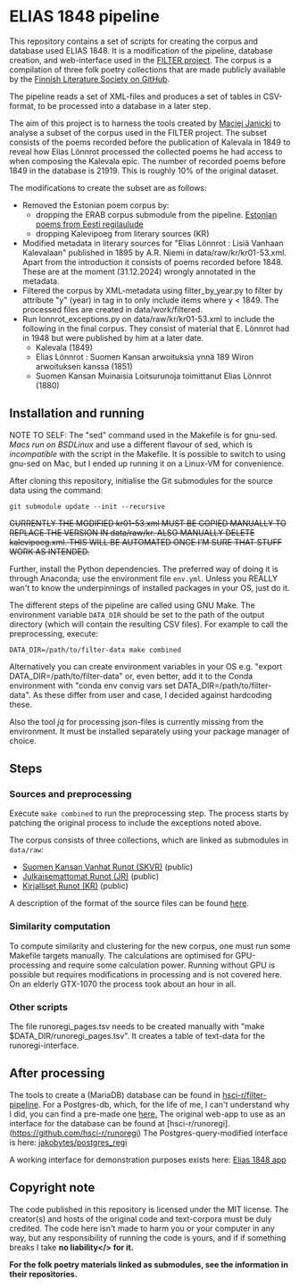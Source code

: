 # ELIAS 1848 pipeline

This repository contains a set of scripts for creating the corpus and
database used ELIAS 1848. It is a modification of the
pipeline, database creation, and web-interface used in the
[FILTER project](https://blogs.helsinki.fi/filter-project/).
The corpus is a compilation of three folk poetry collections that
are made publicly available by the [Finnish Literature Society on
GitHub](https://github.com/sks190).

The pipeline reads a set of XML-files and produces a set of tables 
in CSV-format, to be processed into a database in a later step.

The aim of this project is to harness the tools created by [Maciej
Janicki](https://github.com/maciejjan) to analyse a subset of the
corpus used in the FILTER project. The subset consists of the
poems recorded before the publication of Kalevala in 1849 to
reveal how Elias Lönnrot processed the collected poems he had access
to when composing the Kalevala epic. The number of recorded poems
before 1849 in the database is 21919. This is roughly 10% of the 
original dataset.

The modifications to create the subset are as follows:
- Removed the Estonian poem corpus by:
  - dropping the ERAB corpus submodule from the pipeline.
  [Estonian poems from Eesti regilaulude](https://github.com/rahvaluule/erab)
  - dropping Kalevipoeg from literary sources (KR)
- Modified metadata in literary sources for "Elias Lönnrot : Lisiä Vanhaan Kalevalaan"
  published in 1895 by A.R. Niemi in data/raw/kr/kr01-53.xml.
  Apart from the introduction it consists of poems recorded before 1848.
  These are at the moment (31.12.2024) wrongly annotated in the metadata.
- Filtered the corpus by XML-metadata using filter_by_year.py to filter by
  attribute "y" (year) in tag in <ITEM> to only include items where y < 1849.
  The processed files are created in data/work/filtered.
- Run lonnrot_exceptions.py on data/raw/kr/kr01-53.xml to include the following in the
  final corpus. They consist of material that E. Lönnrot had in 1948 but were
  published by him at a later date.
  - Kalevala (1849)
  - Elias Lönnrot : Suomen Kansan arwoituksia ynnä 189 Wiron arwoituksen kanssa (1851)
  - Suomen Kansan Muinaisia Loitsurunoja toimittanut Elias Lönnrot (1880)

## Installation and running

NOTE TO SELF: The "sed" command used in the Makefile is for gnu-sed. *Macs run
on BSDLinux* and use a different flavour of sed, which is *incompatible* 
with the script in the Makefile. It is possible to switch to using gnu-sed on
Mac, but I ended up running it on a Linux-VM for convenience.

After cloning this repository, initialise the Git submodules for the
source data using the command:
```
git submodule update --init --recursive
```
<del> CURRENTLY THE MODIFIED kr01-53.xml MUST BE COPIED MANUALLY TO REPLACE
THE VERSION IN data/raw/kr. ALSO MANUALLY DELETE kalevipoeg.xml.
THIS WILL BE AUTOMATED ONCE I'M SURE THAT STUFF WORK AS INTENDED.</del>

Further, install the Python dependencies. The preferred way of doing it
is through Anaconda; use the environment file `env.yml`. Unless you
REALLY wan't to know the underpinnings of installed packages in your OS, just do it.

The different steps of the pipeline are called using GNU Make. The
environment variable `DATA_DIR` should be set to the path of the output
directory (which will contain the resulting CSV files). For example to
call the preprocessing, execute:
```
DATA_DIR=/path/to/filter-data make combined
```
Alternatively you can create environment variables in your OS e.g.
"export DATA_DIR=/path/to/filter-data" or, even better, add it to
the Conda environment with "conda env convig vars set DATA_DIR=/path/to/filter-data".
As these differ from user and case, I decided against hardcoding these.

Also the tool *jq* for processing json-files is currently missing from the
environment. It must be installed separately using your package manager of choice.

## Steps

### Sources and preprocessing

Execute `make combined` to run the preprocessing step. The process starts by
patching the original process to include the exceptions noted above.

The corpus consists of three collections, which are linked as submodules in
`data/raw`:
* [Suomen Kansan Vanhat Runot (SKVR)](https://github.com/sks190/SKVR) (public)
* [Julkaisemattomat Runot (JR)](https://github.com/sks190/jr) (public)
* [Kirjalliset Runot (KR)](https://github.com/sks190/kr_FILTER) (public)

A description of the format of the source files can be found [here](./data/raw/README.md).

### Similarity computation

To compute similarity and clustering for the new corpus, one must run some Makefile targets
manually. The calculations are optimised for GPU-processing and require some
calculation power. Running without GPU is possible but requires modifications in
processing and is not covered here. On an elderly GTX-1070 the process took about an hour in all.

### Other scripts

The file runoregi_pages.tsv needs to be created manually with "make $DATA_DIR/runoregi_pages.tsv".
It creates a table of text-data for the runoregi-interface.

## After processing

The tools to create a (MariaDB) database can be found in [hsci-r/filter-pipeline](https://github.com/hsci-r/filter-pipeline).
For a Postgres-db, which, for the life of me, I can't understand why I did, you can find a pre-made one [here.](https://github.com/jakobytes/elias_pg_dump)
The original web-app to use as an interface for the database can be found at [hsci-r/runoregi].(https://github.com/hsci-r/runoregi)
The Postgres-query-modified interface is here: [jakobytes/postgres_regi](https://github.com/jakobytes/postgres_regi)

A working interface for demonstration purposes exists here:
[Elias 1848 app](https://elias-1848-a4b9ac0b37f7.herokuapp.com)

## Copyright note

The code published in this repository is licensed under the MIT license. The creator(s) and
hosts of the original code and text-corpora must be duly credited. The code here isn't made
to harm you or your computer in any way, but any responsibility of running the code is
yours, and if if something breaks I take <b>no liability</> for it.

For the folk poetry materials linked as submodules, see the information
in their repositories.
